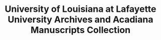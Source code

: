---
layout: repo
title: "University of Louisiana at Lafayette University Archives and Acadiana Manuscripts Collection"
id: 25401
permalink: repos/25401/
---